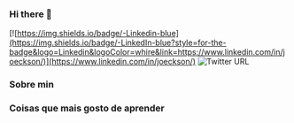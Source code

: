 ### Hi there 👋


[![https://img.shields.io/badge/-Linkedin-blue](https://img.shields.io/badge/-LinkedIn-blue?style=for-the-badge&logo=Linkedin&logoColor=whire&link=https://www.linkedin.com/in/joeckson/)](https://www.linkedin.com/in/joeckson/)
![Twitter URL](https://img.shields.io/twitter/url?style=social&url=https%3A%2F%2Ftwitter.com%2Fjoeckson)

### Sobre min

### Coisas que mais gosto de aprender
<!--
**josantosc/josantosc** is a ✨ _special_ ✨ repository because its `README.md` (this file) appears on your GitHub profile.

Here are some ideas to get you started:

- 🔭 I’m currently working on ...
- 🌱 I’m currently learning ...
- 👯 I’m looking to collaborate on ...
- 🤔 I’m looking for help with ...
- 💬 Ask me about ...
- 📫 How to reach me: ...
- 😄 Pronouns: ...
- ⚡ Fun fact: ...
-->

